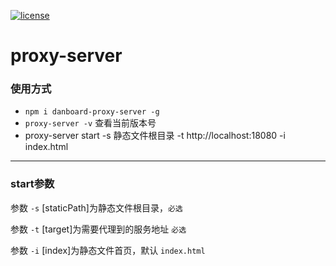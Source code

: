 [![license](https://img.shields.io/github/license/http-party/http-server.svg?style=flat-square)](https://github.com/w-danboard/danboard-proxy-server)
# proxy-server

### 使用方式

- `npm i danboard-proxy-server -g`
- `proxy-server -v` 查看当前版本号
- proxy-server start -s 静态文件根目录 -t http://localhost:18080 -i index.html

---

### start参数

参数 `-s` [staticPath]为静态文件根目录，`必选`

参数 `-t` [target]为需要代理到的服务地址 `必选`

参数 `-i` [index]为静态文件首页，默认 `index.html`